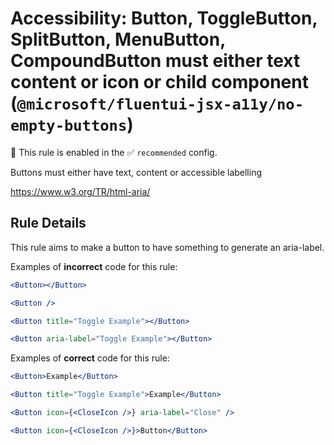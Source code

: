 # Accessibility: Button, ToggleButton, SplitButton, MenuButton, CompoundButton must either text content or icon or child component (`@microsoft/fluentui-jsx-a11y/no-empty-buttons`)

💼 This rule is enabled in the ✅ `recommended` config.

<!-- end auto-generated rule header -->

Buttons must either have text, content or accessible labelling

<https://www.w3.org/TR/html-aria/>

## Rule Details

This rule aims to make a button to have something to generate an aria-label.

Examples of **incorrect** code for this rule:

```jsx
<Button></Button>
```

```jsx
<Button />
```

```jsx
<Button title="Toggle Example"></Button>
```

```jsx
<Button aria-label="Toggle Example"></Button>
```

Examples of **correct** code for this rule:

```jsx
<Button>Example</Button>
```

```jsx
<Button title="Toggle Example">Example</Button>
```

```jsx
<Button icon={<CloseIcon />} aria-label="Close" />
```

```jsx
<Button icon={<CloseIcon />}>Button</Button>
```
